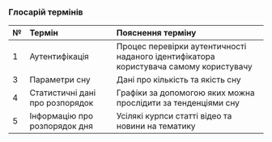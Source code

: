 ### Глосарій термінів

|№     |Термін   |Пояснення терміну |
|:-    |:-       |:-                |
|1|Аутентифікація|Процес перевірки аутентичності наданого ідентифікатора користувача самому користувачу|
|3|Параметри сну|Дані про кількість та якість сну|
|4|Статистичні дані про розпорядок|Графіки за допомогою яких можна прослідити за тенденціями сну|
|5|Інформацію про розпорядок дня|Усілякі курпси статті відео та новини на тематику|

